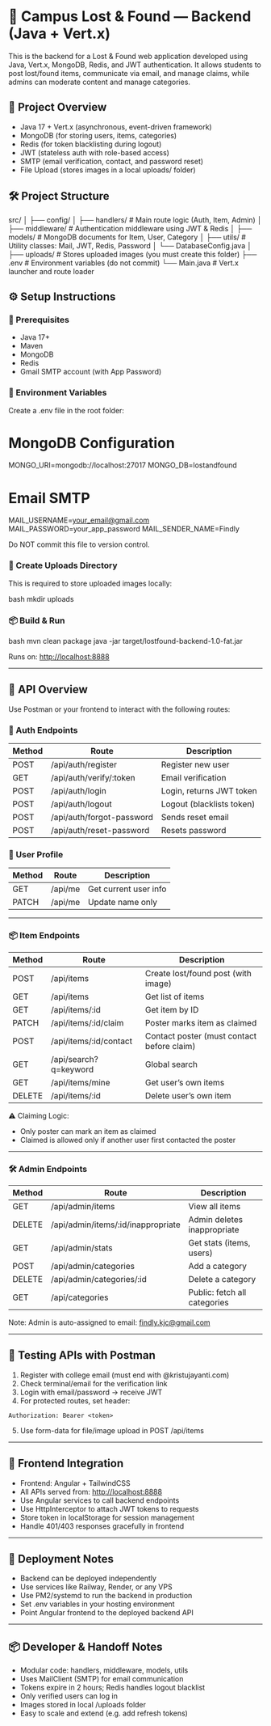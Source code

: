 

# 🎒 Campus Lost & Found — Backend (Java + Vert.x)

This is the backend for a Lost & Found web application developed using Java, Vert.x, MongoDB, Redis, and JWT authentication. It allows students to post lost/found items, communicate via email, and manage claims, while admins can moderate content and manage categories.



## 📂 Project Overview

- Java 17 + Vert.x (asynchronous, event-driven framework)
- MongoDB (for storing users, items, categories)
- Redis (for token blacklisting during logout)
- JWT (stateless auth with role-based access)
- SMTP (email verification, contact, and password reset)
- File Upload (stores images in a local uploads/ folder)



## 🛠️ Project Structure


src/
│
├── config/
│   ├── handlers/         # Main route logic (Auth, Item, Admin)
│   ├── middleware/       # Authentication middleware using JWT & Redis
│   ├── models/           # MongoDB documents for Item, User, Category
│   ├── utils/            # Utility classes: Mail, JWT, Redis, Password
│   └── DatabaseConfig.java
│
├── uploads/              # Stores uploaded images (you must create this folder)
├── .env                  # Environment variables (do not commit)
└── Main.java             # Vert.x launcher and route loader



## ⚙️ Setup Instructions

### 🔧 Prerequisites

- Java 17+
- Maven
- MongoDB
- Redis
- Gmail SMTP account (with App Password)

### 🔑 Environment Variables

Create a .env file in the root folder:


# MongoDB Configuration

MONGO\_URI=mongodb://localhost:27017
MONGO\_DB=lostandfound

# Email SMTP

MAIL\_USERNAME=[your\_email@gmail.com](mailto:your_email@gmail.com)
MAIL\_PASSWORD=your\_app\_password
MAIL\_SENDER\_NAME=Findly



Do NOT commit this file to version control.

### 📁 Create Uploads Directory

This is required to store uploaded images locally:

bash
mkdir uploads


### 📦 Build & Run

bash
mvn clean package
java -jar target/lostfound-backend-1.0-fat.jar


Runs on: [http://localhost:8888](http://localhost:8888)

---

## 📮 API Overview

Use Postman or your frontend to interact with the following routes:

### 🔐 Auth Endpoints

| Method | Route                     | Description               |
| ------ | ------------------------- | ------------------------- |
| POST   | /api/auth/register        | Register new user         |
| GET    | /api/auth/verify/\:token  | Email verification        |
| POST   | /api/auth/login           | Login, returns JWT token  |
| POST   | /api/auth/logout          | Logout (blacklists token) |
| POST   | /api/auth/forgot-password | Sends reset email         |
| POST   | /api/auth/reset-password  | Resets password           |

### 👤 User Profile

| Method | Route   | Description           |
| ------ | ------- | --------------------- |
| GET    | /api/me | Get current user info |
| PATCH  | /api/me | Update name only      |

---

### 📦 Item Endpoints

| Method | Route                   | Description                                |
| ------ | ----------------------- | ------------------------------------------ |
| POST   | /api/items              | Create lost/found post (with image)        |
| GET    | /api/items              | Get list of items                          |
| GET    | /api/items/\:id         | Get item by ID                             |
| PATCH  | /api/items/\:id/claim   | Poster marks item as claimed               |
| POST   | /api/items/\:id/contact | Contact poster (must contact before claim) |
| GET    | /api/search?q=keyword   | Global search                              |
| GET    | /api/items/mine         | Get user’s own items                       |
| DELETE | /api/items/\:id         | Delete user’s own item                     |

⚠️ Claiming Logic:

* Only poster can mark an item as claimed
* Claimed is allowed only if another user first contacted the poster

---

### 🛠️ Admin Endpoints

| Method | Route                               | Description                  |
| ------ | ----------------------------------- | ---------------------------- |
| GET    | /api/admin/items                    | View all items               |
| DELETE | /api/admin/items/\:id/inappropriate | Admin deletes inappropriate  |
| GET    | /api/admin/stats                    | Get stats (items, users)     |
| POST   | /api/admin/categories               | Add a category               |
| DELETE | /api/admin/categories/\:id          | Delete a category            |
| GET    | /api/categories                     | Public: fetch all categories |

Note: Admin is auto-assigned to email: [findly.kjc@gmail.com](mailto:findly.kjc@gmail.com)

---

## 🧪 Testing APIs with Postman

1. Register with college email (must end with @kristujayanti.com)
2. Check terminal/email for the verification link
3. Login with email/password → receive JWT
4. For protected routes, set header:

```
Authorization: Bearer <token>
```

5. Use form-data for file/image upload in POST /api/items

---

## 🔌 Frontend Integration

* Frontend: Angular + TailwindCSS
* All APIs served from: [http://localhost:8888](http://localhost:8888)
* Use Angular services to call backend endpoints
* Use HttpInterceptor to attach JWT tokens to requests
* Store token in localStorage for session management
* Handle 401/403 responses gracefully in frontend

---

## 🚀 Deployment Notes

* Backend can be deployed independently
* Use services like Railway, Render, or any VPS
* Use PM2/systemd to run the backend in production
* Set .env variables in your hosting environment
* Point Angular frontend to the deployed backend API

---

## 📦 Developer & Handoff Notes

* Modular code: handlers, middleware, models, utils
* Uses MailClient (SMTP) for email communication
* Tokens expire in 2 hours; Redis handles logout blacklist
* Only verified users can log in
* Images stored in local /uploads folder
* Easy to scale and extend (e.g. add refresh tokens)






